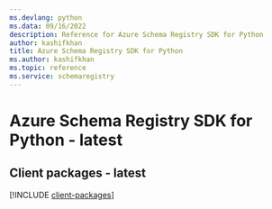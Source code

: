 ```yaml
---
ms.devlang: python
ms.data: 09/16/2022
description: Reference for Azure Schema Registry SDK for Python
author: kashifkhan
title: Azure Schema Registry SDK for Python
ms.author: kashifkhan
ms.topic: reference
ms.service: schemaregistry
---
```

# Azure Schema Registry SDK for Python - latest

## Client packages - latest
[!INCLUDE [client-packages](schema-registry-client-index.md)]